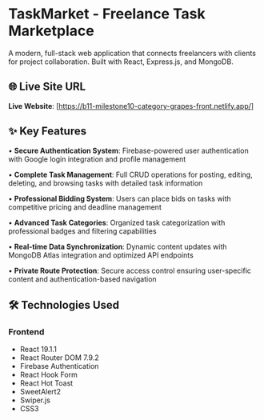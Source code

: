 # TaskMarket - Freelance Task Marketplace

A modern, full-stack web application that connects freelancers with clients for project collaboration. Built with React, Express.js, and MongoDB.

## 🌐 Live Site URL
**Live Website**: [https://b11-milestone10-category-grapes-front.netlify.app/]

## ✨ Key Features

• **Secure Authentication System**: Firebase-powered user authentication with Google login integration and profile management


• **Complete Task Management**: Full CRUD operations for posting, editing, deleting, and browsing tasks with detailed task information


• **Professional Bidding System**: Users can place bids on tasks with competitive pricing and deadline management


• **Advanced Task Categories**: Organized task categorization with professional badges and filtering capabilities


• **Real-time Data Synchronization**: Dynamic content updates with MongoDB Atlas integration and optimized API endpoints


• **Private Route Protection**: Secure access control ensuring user-specific content and authentication-based navigation


## 🛠️ Technologies Used

### Frontend
- React 19.1.1
- React Router DOM 7.9.2
- Firebase Authentication
- React Hook Form
- React Hot Toast
- SweetAlert2
- Swiper.js
- CSS3